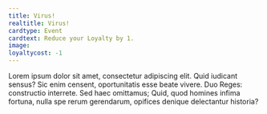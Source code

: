 ```yaml
---
title: Virus!
realtitle: Virus!
cardtype: Event
cardtext: Reduce your Loyalty by 1.
image: 
loyaltycost: -1
---
```

Lorem ipsum dolor sit amet, consectetur adipiscing elit. Quid iudicant sensus? Sic enim censent, oportunitatis esse beate vivere. Duo Reges: constructio interrete. Sed haec omittamus; Quid, quod homines infima fortuna, nulla spe rerum gerendarum, opifices denique delectantur historia?
